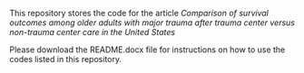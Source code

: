 This repository stores the code for the article *Comparison of survival outcomes among older adults with major trauma after trauma center versus non-trauma center care in the United States*

Please download the README.docx file for instructions on how to use the codes listed in this repository.
